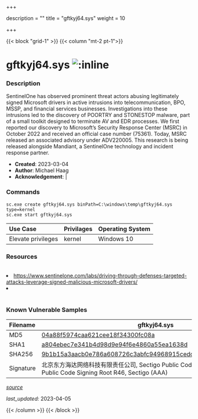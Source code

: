 +++

description = ""
title = "gftkyj64.sys"
weight = 10

+++


{{< block "grid-1" >}}
{{< column "mt-2 pt-1">}}


# gftkyj64.sys ![:inline](/images/twitter_verified.png) 


### Description

SentinelOne has observed prominent threat actors abusing legitimately signed Microsoft drivers in active intrusions into telecommunication, BPO, MSSP, and financial services businesses.
Investigations into these intrusions led to the discovery of POORTRY and STONESTOP malware, part of a small toolkit designed to terminate AV and EDR processes.
We first reported our discovery to Microsoft’s Security Response Center (MSRC) in October 2022 and received an official case number (75361). Today, MSRC released an associated advisory under ADV220005.
This research is being released alongside Mandiant, a SentinelOne technology and incident response partner. 

- **Created**: 2023-03-04
- **Author**: Michael Haag
- **Acknowledgement**:  | [](https://twitter.com/)

### Commands

```
sc.exe create gftkyj64.sys binPath=C:\windows\temp\gftkyj64.sys type=kernel
sc.exe start gftkyj64.sys
```

| Use Case | Privilages | Operating System | 
|:---- | ---- | ---- |
| Elevate privileges | kernel | Windows 10 |

### Resources
<br>
<li><a href="https://www.sentinelone.com/labs/driving-through-defenses-targeted-attacks-leverage-signed-malicious-microsoft-drivers/">https://www.sentinelone.com/labs/driving-through-defenses-targeted-attacks-leverage-signed-malicious-microsoft-drivers/</a></li>
<li><a href=""></a></li>
<br>

### Known Vulnerable Samples

| Filename | gftkyj64.sys |
|:---- | ---- | 
| MD5 | <a href="https://www.virustotal.com/gui/file/04a88f5974caa621cee18f34300fc08a">04a88f5974caa621cee18f34300fc08a</a> |
| SHA1 | <a href="https://www.virustotal.com/gui/file/a804ebec7e341b4d98d9e94f6e4860a55ea1638d">a804ebec7e341b4d98d9e94f6e4860a55ea1638d</a> |
| SHA256 | <a href="https://www.virustotal.com/gui/file/9b1b15a3aacb0e786a608726c3abfc94968915cedcbd239ddf903c4a54bfcf0c">9b1b15a3aacb0e786a608726c3abfc94968915cedcbd239ddf903c4a54bfcf0c</a> |
| Signature | 北京东方海达网络科技有限责任公司, Sectigo Public Code Signing CA R36, Sectigo Public Code Signing Root R46, Sectigo (AAA)   |


[*source*](https://github.com/magicsword-io/LOLDrivers/tree/main/yaml/gftkyj64.yaml)

*last_updated:* 2023-04-05








{{< /column >}}
{{< /block >}}
